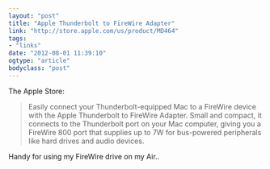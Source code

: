 ```yaml
---
layout: "post"
title: "Apple Thunderbolt to FireWire Adapter"
link: "http://store.apple.com/us/product/MD464"
tags: 
- "links"
date: "2012-08-01 11:39:10"
ogtype: "article"
bodyclass: "post"
---
```


The Apple Store:

> Easily connect your Thunderbolt-equipped Mac to a FireWire device with the Apple Thunderbolt to FireWire Adapter. Small and compact, it connects to the Thunderbolt port on your Mac computer, giving you a FireWire 800 port that supplies up to 7W for bus-powered peripherals like hard drives and audio devices.

Handy for using my FireWire drive on my Air..